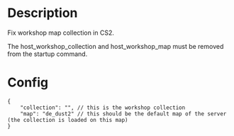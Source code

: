# Description
Fix workshop map collection in CS2.

The host_workshop_collection and host_workshop_map must be removed from the startup command.

# Config
```
{
	"collection": "", // this is the workshop collection
	"map": "de_dust2" // this should be the default map of the server (the collection is loaded on this map)
}
```
